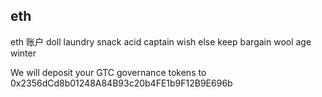 ## eth
eth 账户  doll laundry snack acid captain wish else keep bargain wool age winter


We will deposit your GTC governance tokens to
0x2356dCd8b01248A84B93c20b4FE1b9F12B9E696b